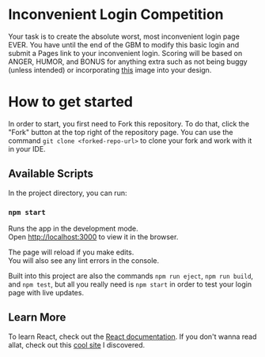 # Inconvenient Login Competition

Your task is to create the absolute worst, most inconvenient login page EVER. You have until the end of the GBM to modify this basic login and submit a Pages link to your inconvenient login. Scoring will be based on ANGER, HUMOR, and BONUS for anything extra such as not being buggy (unless intended) or incorporating [this](https://avatars.githubusercontent.com/u/77300333?v=4) image into your design.

# How to get started

In order to start, you first need to Fork this repository. To do that, click the "Fork" button at the top right of the repository page. You can use the command `git clone <forked-repo-url>` to clone your fork and work with it in your IDE.

## Available Scripts

In the project directory, you can run:

### `npm start`

Runs the app in the development mode.\
Open [http://localhost:3000](http://localhost:3000) to view it in the browser.

The page will reload if you make edits.\
You will also see any lint errors in the console.

Built into this project are also the commands `npm run eject`, `npm run build`, and `npm test`, but all you really need is `npm start` in order to test your login page with live updates.

## Learn More

To learn React, check out the [React documentation](https://reactjs.org/).
If you don't wanna read allat, check out this [cool site](https://chatgpt.com/) I discovered.
